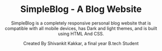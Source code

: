 <div align="center">

# SimpleBlog - A Blog Website

SimpleBlog is a completely responsive personal blog website that is compatible with all mobile devices, has Dark and light themes, and is built using HTML And CSS.



Created By Shivankit Kakkar, a final year B.tech Student